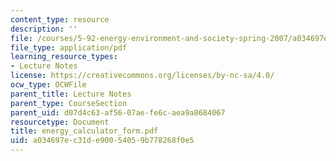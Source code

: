 ```yaml
---
content_type: resource
description: ''
file: /courses/5-92-energy-environment-and-society-spring-2007/a034697ec31de90054059b778268f0e5_energy_calculator_form.pdf
file_type: application/pdf
learning_resource_types:
- Lecture Notes
license: https://creativecommons.org/licenses/by-nc-sa/4.0/
ocw_type: OCWFile
parent_title: Lecture Notes
parent_type: CourseSection
parent_uid: d07d4c63-af56-07ae-fe6c-aea9a8684067
resourcetype: Document
title: energy_calculator_form.pdf
uid: a034697e-c31d-e900-5405-9b778268f0e5
---
```

